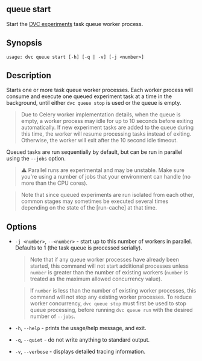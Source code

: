## queue start

Start the
[DVC experiments](/doc/user-guide/experiment-management/experiments-overview)
task queue worker process.

## Synopsis

```usage
usage: dvc queue start [-h] [-q | -v] [-j <number>]
```

## Description

Starts one or more task queue worker processes. Each worker process will consume
and execute one queued experiment task at a time in the background, until either
`dvc queue stop` is used or the queue is empty.

> Due to Celery worker implementation details, when the queue is empty, a
> worker process may idle for up to 10 seconds before exiting automatically. If
> new experiment tasks are added to the queue during this time, the worker will
> resume processing tasks instead of exiting. Otherwise, the worker will exit
> after the 10 second idle timeout.

Queued tasks are run sequentially by default, but can be run in parallel using
the `--jobs` option.

> ⚠️ Parallel runs are experimental and may be unstable. Make sure you're using
> a number of jobs that your environment can handle (no more than the CPU
> cores).

> Note that since queued experiments are run isolated from each other, common
> stages may sometimes be executed several times depending on the state of the
> [run-cache] at that time.

## Options

- `-j <number>`, `--<number>` - start up to this number of workers in parallel.
  Defaults to 1 (the task queue is processed serially).

  > Note that if any queue worker processes have already been started, this
  > command will not start additional processes unless `number` is greater than
  > the number of existing workers (`number` is treated as the maximum allowed
  > concurrency value).

  > If `number` is less than the number of existing worker processes, this
  > command will not stop any existing worker processes. To reduce worker
  > concurrency, `dvc queue stop` must first be used to stop queue processing,
  > before running `dvc queue run` with the desired number of `--jobs`.

- `-h`, `--help` - prints the usage/help message, and exit.

- `-q`, `--quiet` - do not write anything to standard output.

- `-v`, `--verbose` - displays detailed tracing information.
